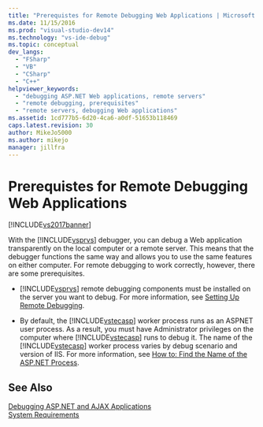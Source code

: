 ```yaml
---
title: "Prerequistes for Remote Debugging Web Applications | Microsoft Docs"
ms.date: 11/15/2016
ms.prod: "visual-studio-dev14"
ms.technology: "vs-ide-debug"
ms.topic: conceptual
dev_langs: 
  - "FSharp"
  - "VB"
  - "CSharp"
  - "C++"
helpviewer_keywords: 
  - "debugging ASP.NET Web applications, remote servers"
  - "remote debugging, prerequisites"
  - "remote servers, debugging Web applications"
ms.assetid: 1cd777b5-6d20-4ca6-a0df-51653b118469
caps.latest.revision: 30
author: MikeJo5000
ms.author: mikejo
manager: jillfra
---
```

# Prerequistes for Remote Debugging Web Applications
[!INCLUDE[vs2017banner](../includes/vs2017banner.md)]

With the [!INCLUDE[vsprvs](../includes/vsprvs-md.md)] debugger, you can debug a Web application transparently on the local computer or a remote server. This means that the debugger functions the same way and allows you to use the same features on either computer. For remote debugging to work correctly, however, there are some prerequisites.  
  
-   [!INCLUDE[vsprvs](../includes/vsprvs-md.md)] remote debugging components must be installed on the server you want to debug. For more information, see [Setting Up Remote Debugging](http://msdn.microsoft.com/library/90f45630-0d26-4698-8c1f-63f85a12db9c).  
  
-   By default, the [!INCLUDE[vstecasp](../includes/vstecasp-md.md)] worker process runs as an ASPNET user process. As a result, you must have Administrator privileges on the computer where [!INCLUDE[vstecasp](../includes/vstecasp-md.md)] runs to debug it. The name of the [!INCLUDE[vstecasp](../includes/vstecasp-md.md)] worker process varies by debug scenario and version of IIS. For more information, see [How to: Find the Name of the ASP.NET Process](../debugger/how-to-find-the-name-of-the-aspnet-process.md).  
  
## See Also  
 [Debugging ASP.NET and AJAX Applications](../debugger/debugging-aspnet-and-ajax-applications.md)   
 [System Requirements](../debugger/aspnet-debugging-system-requirements.md)
